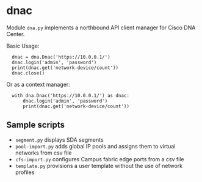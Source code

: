 # dnac

Module `dna.py` implements a northbound API client manager for Cisco DNA Center.

Basic Usage:
```
  dnac = dna.Dnac('https://10.0.0.1/')
  dnac.login('admin', 'password')
  print(dnac.get('network-device/count'))
  dnac.close()
```
Or as a context manager:
```
  with dna.Dnac('https://10.0.0.1/') as dnac:
      dnac.login('admin', 'password')
      print(dnac.get('network-device/count'))
```
## Sample scripts

* `segment.py` displays SDA segments
* `pool-import.py` adds global IP pools and assigns them to virtual networks from csv file
* `cfs-import.py` configures Campus fabric edge ports from a csv file
* `template.py` provisions a user template without the use of network profiles
